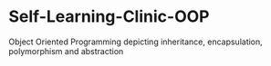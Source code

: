# Self-Learning-Clinic-OOP
Object Oriented Programming depicting inheritance, encapsulation, polymorphism and abstraction
